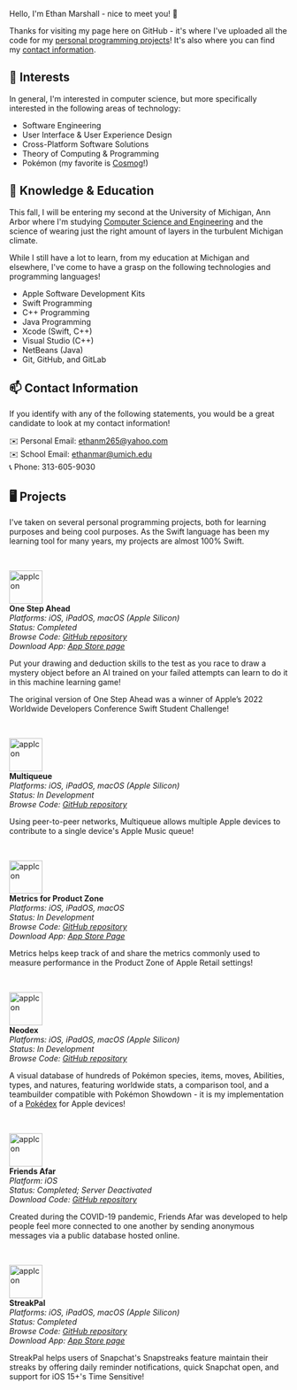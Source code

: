 Hello, I'm Ethan Marshall - nice to meet you! 👋

Thanks for visiting my page here on GitHub - it's where I've uploaded all the code for my [personal programming projects](https://github.com/BaBingoBango#-projects)! It's also where you can find my [contact information](https://github.com/BaBingoBango#-contact-information).

## 👀 Interests
In general, I'm interested in computer science, but more specifically interested in the following areas of technology:

 - Software Engineering
 - User Interface & User Experience Design
 - Cross-Platform Software Solutions
 - Theory of Computing & Programming
 - Pokémon (my favorite is [Cosmog](https://www.pokemon.com/us/pokedex/cosmog)!)

## 🌱 Knowledge & Education
This fall, I will be entering my second at the University of Michigan, Ann Arbor where I'm studying [Computer Science and Engineering](https://cse.engin.umich.edu) and the science of wearing just the right amount of layers in the turbulent Michigan climate.

While I still have a lot to learn, from my education at Michigan and elsewhere, I've come to have a grasp on the following technologies and programming languages!

 - Apple Software Development Kits
 - Swift Programming
 - C++ Programming
 - Java Programming
 - Xcode (Swift, C++)
 - Visual Studio (C++)
 - NetBeans (Java)
 - Git, GitHub, and GitLab

## 📫 Contact Information

If you identify with any of the following statements, you would be a great candidate to look at my contact information!

✉️ Personal Email: ethanm265@yahoo.com<br>
✉️ School Email: ethanmar@umich.edu<br>
📞 Phone: 313-605-9030<br>

## 🖥 Projects

I've taken on several personal programming projects, both for learning purposes and being cool purposes. As the Swift language has been my learning tool for many years, my projects are almost 100% Swift.

<br>

<img src="https://user-images.githubusercontent.com/40375449/179142511-1ea1f118-a142-417c-8483-5f4bc93d6b5e.png" alt="appIcon" width="60"/><br>
**One Step Ahead**<br>
*Platforms: iOS, iPadOS, macOS (Apple Silicon)*<br>
*Status: Completed*<br>
*Browse Code: [GitHub repository](https://github.com/BaBingoBango/One-Step-Ahead)*<br>
*Download App: [App Store page](https://apps.apple.com/us/app/one-step-ahead/id1620737001)*

Put your drawing and deduction skills to the test  as you race to draw a mystery object before an AI trained on your failed attempts can learn to do it in this machine learning game!

The original version of One Step Ahead was a winner of Apple’s 2022 Worldwide Developers Conference Swift Student Challenge!

<br>

<img src="https://user-images.githubusercontent.com/40375449/179138808-be144004-a76a-4a8a-abce-016774b42e11.png" alt="appIcon" width="60"/><br>
**Multiqueue**<br>
*Platforms: iOS, iPadOS, macOS (Apple Silicon)*<br>
*Status: In Development*<br>
*Browse Code: [GitHub repository](https://github.com/BaBingoBango/Multiqueue)*<br>

Using peer-to-peer networks, Multiqueue allows multiple Apple devices to contribute to a single device's Apple Music queue!

<br>

<img src="https://user-images.githubusercontent.com/40375449/179339341-32fd44cc-a25c-4209-8d96-afad7a90c1ef.png" alt="appIcon" width="60"/><br>
**Metrics for Product Zone**<br>
*Platforms: iOS, iPadOS, macOS*<br>
*Status: In Development*<br>
*Browse Code: [GitHub repository](https://github.com/BaBingoBango/Metrics-for-Product-Zone)*<br>
*Download App: [App Store Page](https://apps.apple.com/us/app/metrics-for-product-zone/id1581284514)*

Metrics helps keep track of and share the metrics commonly used to measure performance in the Product Zone of Apple Retail settings!

<br>

<img src="https://user-images.githubusercontent.com/40375449/179140439-80da7eb7-e0e2-4235-a979-3b56b4b7af32.png" alt="appIcon" width="60"/><br>
**Neodex**<br>
*Platforms: iOS, iPadOS, macOS (Apple Silicon)*<br>
*Status: In Development*<br>
*Browse Code: [GitHub repository](https://github.com/BaBingoBango/Neodex)*<br>

A visual database of hundreds of Pokémon species, items, moves, Abilities, types, and natures, featuring worldwide stats, a comparison tool, and a teambuilder compatible with Pokémon Showdown - it is my implementation of a [Pokédex](https://pokemon.fandom.com/wiki/Pok%C3%A9dex) for Apple devices!

<br>

<img src="https://user-images.githubusercontent.com/40375449/179142358-63e741bf-22b0-4c24-abb1-2d6ce0ad5be8.jpeg" alt="appIcon" width="60"/><br>
**Friends Afar**<br>
*Platform: iOS*<br>
*Status: Completed; Server Deactivated*<br>
*Download Code: [GitHub repository](https://github.com/BaBingoBango/Friends-Afar)*

Created during the COVID-19 pandemic, Friends Afar was developed to help people feel more connected to one another by sending anonymous messages via a public database hosted online.

<br>

<img src="https://user-images.githubusercontent.com/40375449/179142887-4c4e3f13-38e2-48e7-be82-ceb616b09310.png" alt="appIcon" width="60"/><br>
**StreakPal**<br>
*Platforms: iOS, iPadOS, macOS (Apple Silicon)*<br>
*Status: Completed*<br>
*Browse Code: [GitHub repository](https://github.com/BaBingoBango/StreakPal)*<br>
*Download App: [App Store page](https://apps.apple.com/app/streakpal/id1587647711)*

StreakPal helps users of Snapchat's Snapstreaks feature maintain their streaks by offering daily reminder notifications, quick Snapchat open, and support for iOS 15+'s Time Sensitive!

<!---
BaBingoBango/BaBingoBango is a ✨ special ✨ repository because its `README.md` (this file) appears on your GitHub profile.
You can click the Preview link to take a look at your changes.
--->
